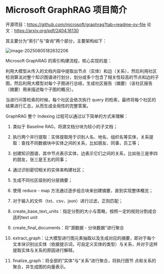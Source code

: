 # Microsoft GraphRAG 项目简介

开源项目：https://github.com/microsoft/graphrag?tab=readme-ov-file
论文：https://arxiv.org/pdf/2404.16130

其主要分为“索引”与“查询”两个部分，主要架构如下：

![image-20250805182632206](https://raw.githubusercontent.com/Yzitong/LLM-Mastery-Journey/main/images/image-20250805182632206.png)

Microsoft GraphRAG 的索引构建流程，核心实现的是：

利用大模型从传入的文档内容中提取出节点（实体）和边（关系），然后利用社区检测算法对整个知识图谱进行划分，划分成多个包含了相关性较高的节点和边的子图，然后利用大模型对每个子图进行总结，生成社区报告（摘要）（该社区报告（摘要）用来描述每个子图的概况）。

当进行问答检索的时候，每个社区会依次执行 query 的检索，最终将每个社区的结果进行汇总，从而生成全局性的完整答案。



GraphRAG 整个 Indexing 过程可以通过以下简单的方式来理解：

1. 类似于 Baseline RAG，将源文档分块为较小的子文档；
2. 执行两个并行提取：实体提取用于识别人名、地名、组织名等实体，关系提取：查找不同数据块中实体之间的关系，比如朋友、同事，员工等；
3. 创建知识图谱，其中节点表示实体，边表示它们之间的关系，比如张三是李四的朋友，张三是王五的同事；
4. 通过识别密切相关的实体来构建社区；
5. 生成不同社区级别的分层摘要；
6. 使用 reduce - map 方法通过逐步组合块来创建摘要，直到实现整体概览；





1. 对于输入的文件（txt、csv、json）进行过滤，正则匹配；
2.  create_base_text_units：指定分割的大小与策略，按照一定的规则分割成合适的text unit
3. create_final_documents：将“源数据 - 分块数据“进行聚合
4. extract_graph：让大模型进行图元素抽取以及生成对应的摘要，即对于每个文本块识别出实体（依据提示词，可自定义实体的类型）与关系，并对于这样提取实体与关系的原因进行解释。
5.  finalize_graph：将全部的”实体“与”关系“进行聚合，将执行图节 点和关系的聚合，并生成图的向量表示。